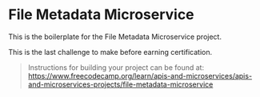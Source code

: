 # File Metadata Microservice

This is the boilerplate for the File Metadata Microservice project.

This is the last challenge to make before earning certification.

>Instructions for building your project can be found at: 
>https://www.freecodecamp.org/learn/apis-and-microservices/apis-and-microservices-projects/file-metadata-microservice
